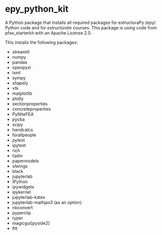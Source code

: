 # epy_python_kit
A Python package that installs all required packages for estructuraPy (epy) Python code and for _estructúrate_ courses.
This package is using code from pfse_starterkit with an Apache License 2.0. 

This installs the following packages:

* streamlit
* numpy
* pandas
* openpyxl
* lxml
* sympy
* shapely
* vtk
* matplotlib
* plotly
* sectionproperties
* concreteproperties
* PyNiteFEA
* pycba
* scipy
* handcalcs
* forallpeople
* pytest
* ipytest
* rich
* tqdm
* papermodels
* xlwings
* black
* jupyterlab
* IPython
* ipywidgets
* ipykernel
* jupyterlab-katex
* jupyterlab-mathjax3 (as an option)
* nbconvert
* pyperclip
* typer
* magicgui[pyside2]
* flit
